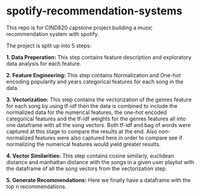 # spotify-recommendation-systems
This repo is for CIND820 capstone project building a music recommendation system with spotify.

The project is split up into 5 steps: 

**1. Data Preperation:** This step contains feature description and exploratory data analysis for each feature.

**2. Feature Engineering:** This step contains Normalization and One-hot encoding popularity and years categorical features for each song in the data.

**3. Vectorization:** This step contains the vectorization of the genres feature for each song by using tf-idf then the data is combined to include the normalized data for the numerical features, the one-hot encoded categorical features and the tf-idf weights for the genres features all into one dataframe with all the song vectors. Both tf-idf and bag of words were captured at this stage to compare the results at the end. Also non-normalized features were also captured here in order to compare see if normalizing the numerical features would yield greater results.

**4. Vector Similarities:** This step contains cosine similariy, euclidean distance and manhattan distance with the songs in a given user playlist with the dataframe of all the song vectors from the vectorization step. 

**5. Generate Recommendations:** Here we finally have a dataframe with the top n recommendations.
